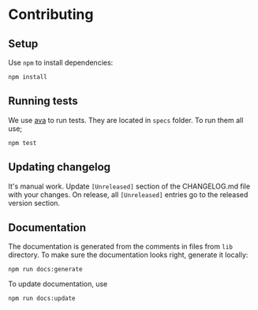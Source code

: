 # Contributing

## Setup

Use `npm` to install dependencies:

```
npm install
```

## Running tests

We use [ava](https://github.com/avajs/ava) to run tests. They are located in `specs` folder.
To run them all use;

```
npm test
```

## Updating changelog

It's manual work. Update `[Unreleased]` section of the CHANGELOG.md file with your changes.
On release, all `[Unreleased]` entries go to the released version section.

## Documentation

The documentation is generated from the comments in files from `lib` directory.
To make sure the documentation looks right, generate it locally:

```
npm run docs:generate
```

To update documentation, use

```
npm run docs:update
```
